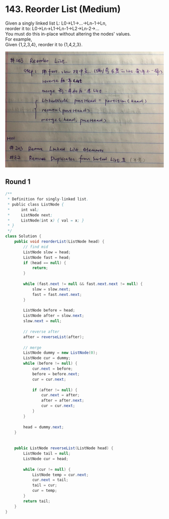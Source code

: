 # 143. Reorder List (Medium)

Given a singly linked list L: L0→L1→…→Ln-1→Ln,   
reorder it to: L0→Ln→L1→Ln-1→L2→Ln-2→…   
You must do this in-place without altering the nodes' values.   
For example,   
Given {1,2,3,4}, reorder it to {1,4,2,3}.   

![Alt Text](https://raw.githubusercontent.com/zaa9205/images/master/143.%20Reorder%20List.png)

## Round 1

```java
/**
 * Definition for singly-linked list.
 * public class ListNode {
 *     int val;
 *     ListNode next;
 *     ListNode(int x) { val = x; }
 * }
 */
class Solution {
    public void reorderList(ListNode head) {
        // find mid
        ListNode slow = head;
        ListNode fast = head;
        if (head == null) {
            return;
        }
        
        while (fast.next != null && fast.next.next != null) {
            slow = slow.next;
            fast = fast.next.next;
        }
        
        ListNode before = head;
        ListNode after = slow.next;
        slow.next = null;
        
        // reverse after
        after = reverseList(after);
        
        // merge 
        ListNode dummy = new ListNode(0);
        ListNode cur = dummy;
        while (before != null) {
            cur.next = before;
            before = before.next;
            cur = cur.next;
            
            if (after != null) {
                cur.next = after;
                after = after.next;
                cur = cur.next;
            }
        }
        
        head = dummy.next; 
    }
        
    
    public ListNode reverseList(ListNode head) {
        ListNode tail = null;
        ListNode cur = head;
        
        while (cur != null) {
            ListNode temp = cur.next;
            cur.next = tail;
            tail = cur;
            cur = temp;
        }     
        return tail;
    }
}
```
